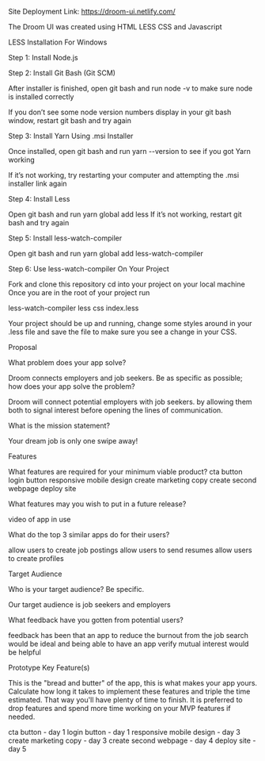 Site Deployment Link: https://droom-ui.netlify.com/

The Droom UI was created using HTML LESS CSS and Javascript

LESS Installation For Windows

Step 1: Install Node.js
 
Step 2: Install Git Bash (Git SCM)

After installer is finished, open git bash and run node -v to make sure node is installed correctly

If you don’t see some node version numbers display in your git bash window, restart git bash and try again

Step 3: Install Yarn Using .msi Installer

Once installed, open git bash and run yarn --version to see if you got Yarn working

If it’s not working, try restarting your computer and attempting the .msi installer link again

Step 4: Install Less
 
Open git bash and run yarn global add less
If it’s not working, restart git bash and try again

Step 5: Install less-watch-compiler
 
Open git bash and run yarn global add less-watch-compiler

Step 6: Use less-watch-compiler On Your Project
 
Fork and clone this repository
cd into your project on your local machine
Once you are in the root of your project run

less-watch-compiler less css index.less

Your project should be up and running, change some styles around in your .less file and save the file to make sure you see a change in your CSS.

Proposal

What problem does your app solve?

Droom connects employers and job seekers.
Be as specific as possible; how does your app solve the problem?

Droom will connect potential employers with job seekers. by allowing them both to signal interest before opening the lines of communication.

What is the mission statement?

Your dream job is only one swipe away!

Features

What features are required for your minimum viable product?
cta button login button responsive mobile design create marketing copy create second webpage deploy site

What features may you wish to put in a future release?

video of app in use

What do the top 3 similar apps do for their users?

allow users to create job postings allow users to send resumes allow users to create profiles

Target Audience

Who is your target audience? Be specific.

Our target audience is job seekers and employers

What feedback have you gotten from potential users?

feedback has been that an app to reduce the burnout from the job search would be ideal and being able to have an app verify mutual interest would be helpful


Prototype Key Feature(s)

This is the "bread and butter" of the app, this is what makes your app yours. Calculate how long it takes to implement these features and triple the time estimated. That way you'll have plenty of time to finish. It is preferred to drop features and spend more time working on your MVP features if needed.

cta button - day 1 
login button - day 1 
responsive mobile design - day 3 
create marketing copy - day 3 
create second webpage - day 4 
deploy site - day 5

